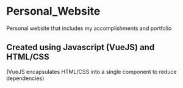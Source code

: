 # Personal_Website
Personal website that includes my accomplishments and portfolio

## Created using Javascript (VueJS) and HTML/CSS
(VueJS encapsulates HTML/CSS into a single component to reduce dependencies)
